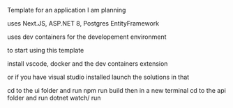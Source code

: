 Template for an application I am planning

uses Next.JS, ASP.NET 8, Postgres EntityFramework

uses dev containers for the developement environment

to start using this template

install vscode, docker and the dev containers extension

or if you have visual studio installed launch the solutions in that

cd to the ui folder and run npm run build
then in a new terminal cd to the api folder and run dotnet watch/ run
